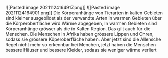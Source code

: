 ![[Pasted image 20211124164917.png]]
![[Pasted image 20211124164901.png]]
Die Körperanhänge von Tierarten in kalten Gebieten sind kleiner ausgebildet als der verwandte Arten in warmen Gebieten
über die Körperoberfläche wird Wärme abgegeben, In warmen Gebieten sind Körperanhänge grösser als die in Kalten Region.
Das gilt auch für die Menschen. Die Menschen in Afrika haben grössere Lippen und Ohren, sodass sie grössere Köperoberfläche haben.
Aber jetzt sind die Allensche Regel nicht mehr so erkennbar bei Menchen, jetzt haben die Menschen bessere Häuser und bessere Kleider, sodass sie weniger wärme verliert
